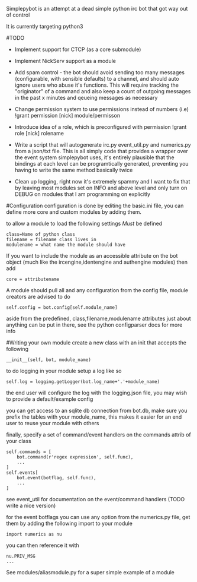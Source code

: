 Simplepybot is an attempt at a dead simple python irc bot that got way out of control

It is currently targeting python3

#TODO
* Implement support for CTCP (as a core submodule)
* Implement NickServ support as a module
* Add spam control - the bot should avoid sending too many messages (configurable, with sensible defaults) to a channel, and should auto ignore users who abuse it's functions. This will require tracking the "originator" of a command and also keep a count of outgoing messages in the past x minutes and qeueing messages as necessary

* Change permission system to use permissions instead of numbers (i.e) !grant permission [nick] module/permisson

* Introduce idea of a role, which is preconfigured with permission !grant role [nick] rolename

* Write a script that will autogenerate irc.py event_util.py and numerics.py from a json/txt file. This is all simply code that provides a wrapper over the event system simplepybot uses, it's entirely plausible that the bindings at each level can be programtically generated, preventing you having to write the same method basically twice

* Clean up logging, right now it's extremely spammy and I want to fix that by leaving most modules set on INFO and above level and only turn on DEBUG on modules that I am programming on explicitly


#Configuration
configuration is done by editing the basic.ini file, you can define more core and custom modules by adding them.

to allow a module to load the following settings *Must* be defined
```
class=Name of python class
filename = filename class lives in
modulename = what name the module should have
```
If you want to include the module as an accessible attribute on the bot object (much like the ircengine,identengine and authengine modules) then add
```
core = attributename
```
A module should pull all and any configuration from the config file, module creators are advised to do
```
self.config = bot.config[self.module_name]
```
aside from the predefined, class,filename,modulename attributes just about anything can be put in there, see the python configparser docs for more info

#Writing your own module
create a new class with an init that accepts the following
```
__init__(self, bot, module_name)
```
to do logging in your module setup a log like so
```
self.log = logging.getLogger(bot.log_name+'.'+module_name)
```
the end user will configure the log with the logging.json file, you may wish to provide a default/example config

you can get access to an sqlite db connection from bot.db, make sure you prefix the tables with your module_name, this makes it easier for an end user to reuse your module with others

finally, specify a set of command/event handlers on the commands attrib of your class
```
self.commands = [
    bot.command(r'regex expression', self.func),
    ...
]
self.events[
    bot.event(botflag, self.func),
    ...
]
```
see event_util for documentation on the event/command handlers (TODO write a nice version)

for the event botflags you can use any option from the numerics.py file, get them by adding the following import to your module
```
import numerics as nu
```
you can then reference it with
```
nu.PRIV_MSG
...
```

See modules/aliasmodule.py for a super simple example of a module



